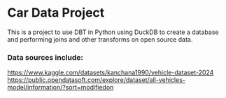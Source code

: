 # Car Data Project

This is a project to use DBT in Python using DuckDB to create a database and performing 
joins and other transforms on open source data.

### Data sources include:
https://www.kaggle.com/datasets/kanchana1990/vehicle-dataset-2024
https://public.opendatasoft.com/explore/dataset/all-vehicles-model/information/?sort=modifiedon

